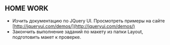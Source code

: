 ﻿## HOME WORK

* Изчить документацию по JQuery UI. Просмотреть примеры на сайте [http://jqueryui.com/demos/](http://jqueryui.com/demos/) 
* Закончить выполнение заданий по макету из папки Layout, подготовить макет к проверке.